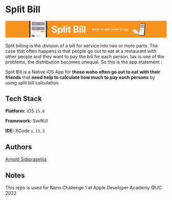 
# Split Bill

<p align="center">
  <img src="./images/2900x300.png"/>
</p>


Split billing is the division of a bill for service into two or more parts.
The case that often happens is that people go out to eat at a restaurant with other people and they want to pay the bill for each person. tax is one of the problems, the distribution becomes unequal. So this is the app statement :

Split Bill is a Native iOS App
for **those woho often go out to eat with their friends**
that **need help to calculate how much to pay each persons**
by using split bill calculation.


## Tech Stack

**Platform:** iOS ``15.0``

**Framework:** SwiftUI

**IDE:** XCode ``v.13.3``




## Authors

[Arnold Sidiprasetija](https://github.com/Arnolds18)


## Notes

This repo is used for Nano Challenge 1 at Apple Developer Academy @UC 2022


